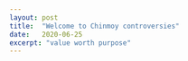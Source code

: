 ```yaml
---
layout: post
title:  "Welcome to Chinmoy controversies"
date:   2020-06-25
excerpt: "value worth purpose"
---
```

